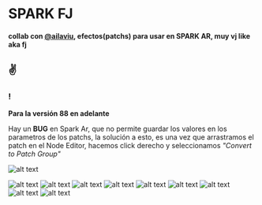 # SPARK FJ 
#### collab con [@ailaviu](https://instagram.com/ailaviu), efectos(patchs) para usar en SPARK AR, muy vj like aka fj
## ✌️

### !

**Para la versión 88 en adelante**
 
Hay un **BUG** en Spark Ar, que no permite guardar los valores en los parametros de los patchs, la solución a esto, es una vez que arrastramos el patch en el Node Editor, hacemos click derecho y seleccionamos *"Convert to Patch Group"*

![alt text](img/bug.gif)  

![alt text](img/bc.gif)
![alt text](img/displacew.gif)
![alt text](img/displacexy.gif)
![alt text](img/duo.gif)
![alt text](img/edge.gif)
![alt text](img/inv.gif)
![alt text](img/map.gif)
![alt text](img/rgb.gif)
![alt text](img/trans.gif)


